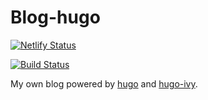 # Blog-hugo

[![Netlify Status](https://api.netlify.com/api/v1/badges/d835ef4a-2bfd-4759-a9bd-1ced6fe59873/deploy-status)](https://app.netlify.com/sites/nervous-noyce-99698e/deploys)

[![Build Status](https://travis-ci.com/Shylock-Hg/blog-hugo.svg?branch=master)](https://travis-ci.com/Shylock-Hg/blog-hugo)

My own blog powered by [hugo](https://gohugo.io/) and [hugo-ivy](https://github.com/yihui/hugo-ivy).
